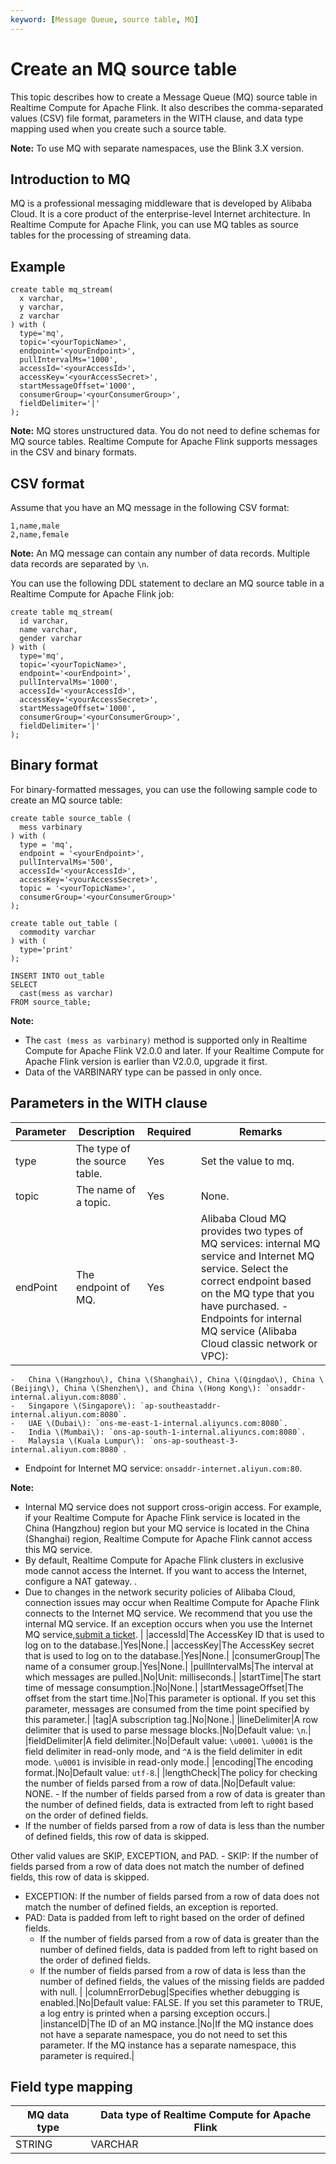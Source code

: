 ```yaml
---
keyword: [Message Queue, source table, MQ]
---
```


# Create an MQ source table

This topic describes how to create a Message Queue \(MQ\) source table in Realtime Compute for Apache Flink. It also describes the comma-separated values \(CSV\) file format, parameters in the WITH clause, and data type mapping used when you create such a source table.

**Note:** To use MQ with separate namespaces, use the Blink 3.X version.

## Introduction to MQ

MQ is a professional messaging middleware that is developed by Alibaba Cloud. It is a core product of the enterprise-level Internet architecture. In Realtime Compute for Apache Flink, you can use MQ tables as source tables for the processing of streaming data.

## Example

```
create table mq_stream(
  x varchar,
  y varchar,
  z varchar
) with (
  type='mq',
  topic='<yourTopicName>',
  endpoint='<yourEndpoint>',
  pullIntervalMs='1000',
  accessId='<yourAccessId>',
  accessKey='<yourAccessSecret>',
  startMessageOffset='1000',
  consumerGroup='<yourConsumerGroup>',
  fieldDelimiter='|'
);
```

**Note:** MQ stores unstructured data. You do not need to define schemas for MQ source tables. Realtime Compute for Apache Flink supports messages in the CSV and binary formats.

## CSV format

Assume that you have an MQ message in the following CSV format:

```
1,name,male 
2,name,female
```

**Note:** An MQ message can contain any number of data records. Multiple data records are separated by `\n`.

You can use the following DDL statement to declare an MQ source table in a Realtime Compute for Apache Flink job:

```
create table mq_stream(
  id varchar,
  name varchar,
  gender varchar
) with (
  type='mq',
  topic='<yourTopicName>',
  endpoint='<ourEndpoint>',
  pullIntervalMs='1000',
  accessId='<yourAccessId>',
  accessKey='<yourAccessSecret>',
  startMessageOffset='1000',
  consumerGroup='<yourConsumerGroup>',
  fieldDelimiter='|'
);
```

## Binary format

For binary-formatted messages, you can use the following sample code to create an MQ source table:

```
create table source_table (
  mess varbinary
) with (
  type = 'mq',
  endpoint = '<yourEndpoint>',
  pullIntervalMs='500',
  accessId='<yourAccessId>',
  accessKey='<yourAccessSecret>',
  topic = '<yourTopicName>',
  consumerGroup='<yourConsumerGroup>'
);

create table out_table (
  commodity varchar
) with (
  type='print'
);

INSERT INTO out_table
SELECT 
  cast(mess as varchar)
FROM source_table;
```

**Note:**

-   The `cast (mess as varbinary)` method is supported only in Realtime Compute for Apache Flink V2.0.0 and later. If your Realtime Compute for Apache Flink version is earlier than V2.0.0, upgrade it first.
-   Data of the VARBINARY type can be passed in only once.

## Parameters in the WITH clause

|Parameter|Description|Required|Remarks|
|---------|-----------|--------|-------|
|type|The type of the source table.|Yes|Set the value to mq.|
|topic|The name of a topic.|Yes|None.|
|endPoint|The endpoint of MQ.|Yes|Alibaba Cloud MQ provides two types of MQ services: internal MQ service and Internet MQ service. Select the correct endpoint based on the MQ type that you have purchased. -   Endpoints for internal MQ service \(Alibaba Cloud classic network or VPC\):
    -   China \(Hangzhou\), China \(Shanghai\), China \(Qingdao\), China \(Beijing\), China \(Shenzhen\), and China \(Hong Kong\): `onsaddr-internal.aliyun.com:8080`.
    -   Singapore \(Singapore\): `ap-southeastaddr-internal.aliyun.com:8080`.
    -   UAE \(Dubai\): `ons-me-east-1-internal.aliyuncs.com:8080`.
    -   India \(Mumbai\): `ons-ap-south-1-internal.aliyuncs.com:8080`.
    -   Malaysia \(Kuala Lumpur\): `ons-ap-southeast-3-internal.aliyun.com:8080`.
-   Endpoint for Internet MQ service: `onsaddr-internet.aliyun.com:80`.

**Note:**

-   Internal MQ service does not support cross-origin access. For example, if your Realtime Compute for Apache Flink service is located in the China \(Hangzhou\) region but your MQ service is located in the China \(Shanghai\) region, Realtime Compute for Apache Flink cannot access this MQ service.
-   By default, Realtime Compute for Apache Flink clusters in exclusive mode cannot access the Internet. If you want to access the Internet, configure a NAT gateway. .
-   Due to changes in the network security policies of Alibaba Cloud, connection issues may occur when Realtime Compute for Apache Flink connects to the Internet MQ service. We recommend that you use the internal MQ service. If an exception occurs when you use the Internet MQ service,[submit a ticket](https://account.alibabacloud.com/login/login.htm?oauth_callback=https%3A//ticket-intl.console.aliyun.com/%23). |
|accessId|The AccessKey ID that is used to log on to the database.|Yes|None.|
|accessKey|The AccessKey secret that is used to log on to the database.|Yes|None.|
|consumerGroup|The name of a consumer group.|Yes|None.|
|pullIntervalMs|The interval at which messages are pulled.|No|Unit: milliseconds.|
|startTime|The start time of message consumption.|No|None.|
|startMessageOffset|The offset from the start time.|No|This parameter is optional. If you set this parameter, messages are consumed from the time point specified by this parameter.|
|tag|A subscription tag.|No|None.|
|lineDelimiter|A row delimiter that is used to parse message blocks.|No|Default value: `\n`.|
|fieldDelimiter|A field delimiter.|No|Default value: `\u0001`. `\u0001` is the field delimiter in read-only mode, and `^A` is the field delimiter in edit mode. `\u0001` is invisible in read-only mode.|
|encoding|The encoding format.|No|Default value: `utf-8`.|
|lengthCheck|The policy for checking the number of fields parsed from a row of data.|No|Default value: NONE. -   If the number of fields parsed from a row of data is greater than the number of defined fields, data is extracted from left to right based on the order of defined fields.
-   If the number of fields parsed from a row of data is less than the number of defined fields, this row of data is skipped.

Other valid values are SKIP, EXCEPTION, and PAD. -   SKIP: If the number of fields parsed from a row of data does not match the number of defined fields, this row of data is skipped.
-   EXCEPTION: If the number of fields parsed from a row of data does not match the number of defined fields, an exception is reported.
-   PAD: Data is padded from left to right based on the order of defined fields.
    -   If the number of fields parsed from a row of data is greater than the number of defined fields, data is padded from left to right based on the order of defined fields.
    -   If the number of fields parsed from a row of data is less than the number of defined fields, the values of the missing fields are padded with null. |
|columnErrorDebug|Specifies whether debugging is enabled.|No|Default value: FALSE. If you set this parameter to TRUE, a log entry is printed when a parsing exception occurs.|
|instanceID|The ID of an MQ instance.|No|If the MQ instance does not have a separate namespace, you do not need to set this parameter. If the MQ instance has a separate namespace, this parameter is required.|

## Field type mapping

|MQ data type|Data type of Realtime Compute for Apache Flink|
|------------|----------------------------------------------|
|STRING|VARCHAR|

